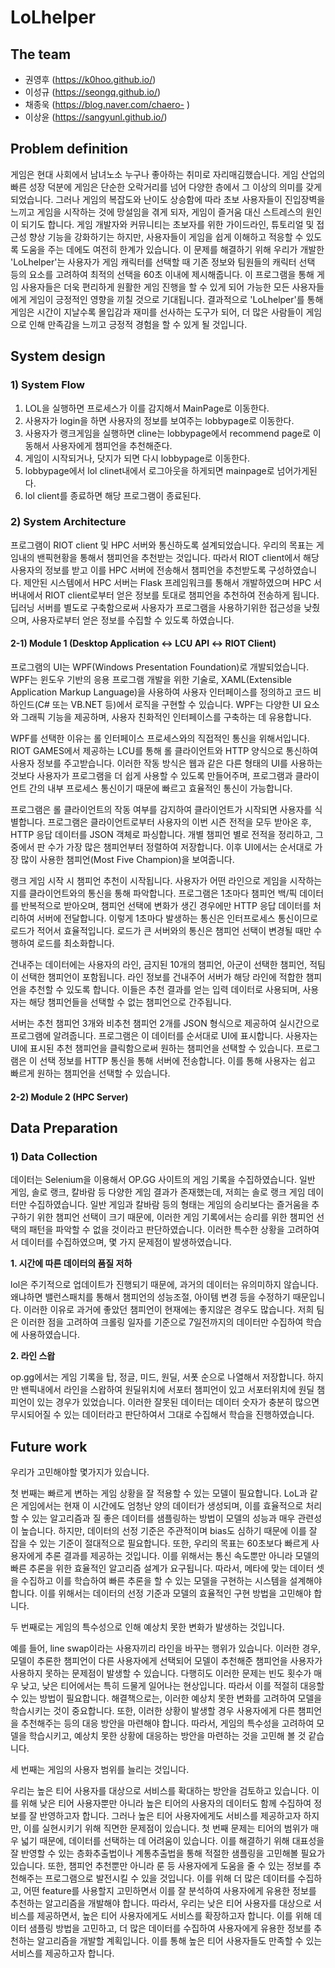 # LoLhelper

## The team
- 권영후 (https://k0hoo.github.io/)
- 이성규 (https://seongq.github.io/)
- 채종욱 (https://blog.naver.com/chaero- )
- 이상윤 (https://sangyunl.github.io/) 
 
## Problem definition

게임은 현대 사회에서 남녀노소 누구나 좋아하는 취미로 자리매김했습니다. 게임 산업의 빠른 성장 덕분에 게임은 단순한 오락거리를 넘어 다양한 층에서 그 이상의 의미를 갖게 되었습니다. 그러나 게임의 복잡도와 난이도 상승함에 따라 초보 사용자들이 진입장벽을 느끼고 게임을 시작하는 것에 망설임을 겪게 되자, 게임이 즐거움 대신 스트레스의 원인이 되기도 합니다. 게임 개발자와 커뮤니티는 초보자를 위한 가이드라인, 튜토리얼 및 접근성 향상 기능을 강화하기는 하지만, 사용자들이 게임을 쉽게 이해하고 적응할 수 있도록 도움을 주는 데에도 여전히 한계가 있습니다. 이 문제를 해결하기 위해 우리가 개발한 'LoLhelper'는 사용자가 게임 캐릭터를 선택할 때 기존 정보와 팀원들의 캐릭터 선택 등의 요소를 고려하여 최적의 선택을 60초 이내에 제시해줍니다. 이 프로그램을 통해 게임 사용자들은 더욱 편리하게 원활한 게임 진행을 할 수 있게 되어 가능한 모든 사용자들에게 게임이 긍정적인 영향을 끼칠 것으로 기대됩니다. 결과적으로 'LoLhelper'를 통해 게임은 시간이 지날수록 몰입감과 재미를 선사하는 도구가 되어, 더 많은 사람들이 게임으로 인해 만족감을 느끼고 긍정적 경험을 할 수 있게 될 것입니다.

## System design

### 1) System Flow

1. LOL을 실행하면 프로세스가 이를 감지해서 MainPage로 이동한다.
2. 사용자가 login을 하면 사용자의 정보를 보여주는 lobbypage로 이동한다.
3. 사용자가 랭크게임을 실행하면 cline는 lobbypage에서 recommend page로 이동해서 사용자에게 챔피언을 추천해준다.
4. 게임이 시작되거나, 닷지가 되면 다시 lobbypage로 이동한다.
5. lobbypage에서 lol clinet내에서 로그아웃을 하게되면 mainpage로 넘어가게된다.
6. lol client를 종료하면 해당 프로그램이 종료된다.

### 2) System Architecture

프로그램이 RIOT client 및 HPC 서버와 통신하도록 설계되었습니다. 우리의 목표는 게임내의 밴픽현황을 통해서 챔피언을 추천받는 것입니다. 따라서 RIOT client에서 해당 사용자의 정보를 받고 이를 HPC 서버에 전송해서 챔피언을 추천받도록 구성하였습니다. 제안된 시스템에서 HPC 서버는 Flask 프레임워크를 통해서 개발하였으며 HPC 서버내에서 RIOT client로부터 얻은 정보를 토대로 챔피언을 추천하여 전송하게 됩니다. 딥러닝 서버를 별도로 구축함으로써 사용자가 프로그램을 사용하기위한 접근성을 낮췄으며, 사용자로부터 얻은 정보를 수집할 수 있도록 하였습니다.

#### 2-1) Module 1 (Desktop Application ↔ LCU API ↔  RIOT Client)

프로그램의 UI는 WPF(Windows Presentation Foundation)로 개발되었습니다. WPF는 윈도우 기반의 응용 프로그램 개발을 위한 기술로, XAML(Extensible Application Markup Language)을 사용하여 사용자 인터페이스를 정의하고 코드 비하인드(C# 또는 VB.NET 등)에서 로직을 구현할 수 있습니다. WPF는 다양한 UI 요소와 그래픽 기능을 제공하며, 사용자 친화적인 인터페이스를 구축하는 데 유용합니다.

WPF를 선택한 이유는 롤 인터페이스 프로세스와의 직접적인 통신을 위해서입니다. RIOT GAMES에서 제공하는 LCU를 통해 롤 클라이언트와 HTTP 양식으로 통신하여 사용자 정보를 주고받습니다. 이러한 작동 방식은 웹과 같은 다른 형태의 UI를 사용하는 것보다 사용자가 프로그램을 더 쉽게 사용할 수 있도록 만들어주며, 프로그램과 클라이언트 간의 내부 프로세스 통신이기 때문에 빠르고 효율적인 통신이 가능합니다.

프로그램은 롤 클라이언트의 작동 여부를 감지하여 클라이언트가 시작되면 사용자를 식별합니다. 프로그램은 클라이언트로부터 사용자의 이번 시즌 전적을 모두 받아온 후, HTTP 응답 데이터를 JSON 객체로 파싱합니다. 개별 챔피언 별로 전적을 정리하고, 그 중에서 판 수가 가장 많은 챔피언부터 정렬하여 저장합니다. 이후 UI에서는 순서대로 가장 많이 사용한 챔피언(Most Five Champion)을 보여줍니다.

랭크 게임 시작 시 챔피언 추천이 시작됩니다. 사용자가 어떤 라인으로 게임을 시작하는지를 클라이언트와의 통신을 통해 파악합니다. 프로그램은 1초마다 챔피언 백/픽 데이터를 반복적으로 받아오며, 챔피언 선택에 변화가 생긴 경우에만 HTTP 응답 데이터를 처리하여 서버에 전달합니다. 이렇게 1초마다 발생하는 통신은 인터프로세스 통신이므로 로드가 적어서 효율적입니다. 로드가 큰 서버와의 통신은 챔피언 선택이 변경될 때만 수행하여 로드를 최소화합니다.

건내주는 데이터에는 사용자의 라인, 금지된 10개의 챔피언, 아군이 선택한 챔피언, 적팀이 선택한 챔피언이 포함됩니다. 라인 정보를 건내주어 서버가 해당 라인에 적합한 챔피언을 추천할 수 있도록 합니다. 이들은 추천 결과를 얻는 입력 데이터로 사용되며, 사용자는 해당 챔피언들을 선택할 수 없는 챔피언으로 간주됩니다.

서버는 추천 챔피언 3개와 비추천 챔피언 2개를 JSON 형식으로 제공하여 실시간으로 프로그램에 알려줍니다. 프로그램은 이 데이터를 순서대로 UI에 표시합니다. 사용자는 UI에 표시된 추천 챔피언을 클릭함으로써 원하는 챔피언을 선택할 수 있습니다. 프로그램은 이 선택 정보를 HTTP 통신을 통해 서버에 전송합니다. 이를 통해 사용자는 쉽고 빠르게 원하는 챔피언을 선택할 수 있습니다.

#### 2-2) Module 2 (HPC Server)


## Data Preparation

### 1) Data Collection

데이터는 Selenium을 이용해서 OP.GG 사이트의 게임 기록을 수집하였습니다. 일반 게임, 솔로 랭크, 칼바람 등 다양한 게임 결과가 존재했는데, 저희는 솔로 랭크 게임 데이터만 수집하였습니다. 일반 게임과 칼바람 등의 형태는 게임의 승리보다는 즐거움을 추구하기 위한 챔피언 선택이 크기 때문에, 이러한 게임 기록에서는 승리를 위한 챔피언 선택의 패턴을 파악할 수 없을 것이라고 판단하였습니다. 이러한 특수한 상황을 고려하여서 데이터를 수집하였으며, 몇 가지 문제점이 발생하였습니다.

**1. 시간에 따른 데이터의 품질 저하**

 lol은 주기적으로 업데이트가 진행되기 때문에, 과거의 데이터는 유의미하지 않습니다. 왜냐하면 밸런스패치를 통해서 챔피언의 성능조절, 아이템 변경 등을 수정하기 때문입니다. 이러한 이유로 과거에 좋았던 챔피언이 현재에는 좋지않은 경우도 많습니다. 저희 팀은 이러한 점을 고려하여 크롤링 일자를 기준으로 7일전까지의 데이터만 수집하여 학습에 사용하였습니다.

**2. 라인 스왑**
   
 op.gg에서는 게임 기록을 탑, 정글, 미드, 원딜, 서폿 순으로 나열해서 저장합니다. 하지만 밴픽내에서 라인을 스왑하여  원딜위치에 서포터 챔피언이 있고 서포터위치에 원딜 챔피언이 있는 경우가 있었습니다. 이러한 잘못된 데이터는 데이터 숫자가 충분히 많으면 무시되어질 수 있는 데이터라고 판단하여서 그대로 수집해서 학습을 진행하였습니다.


## Future work

우리가 고민해야할 몇가지가 있습니다.

첫 번째는 빠르게 변하는 게임 상황을 잘 적용할 수 있는 모델이 필요합니다. LoL과 같은 게임에서는 현재 이 시간에도 엄청난 양의 데이터가 생성되며, 이를 효율적으로 처리할 수 있는 알고리즘과  질 좋은 데이터를 샘플링하는 방법이 모델의 성능과 매우 관련성이 높습니다.  하지만, 데이터의 선정 기준은 주관적이며 bias도 심하기 때문에 이를 잘 잡을 수 있는 기준이 절대적으로 필요합니다.  또한, 우리의 목표는 60초보다 빠르게 사용자에게 추론 결과를 제공하는 것입니다. 이를 위해서는 통신 속도뿐만 아니라 모델의 빠른 추론을 위한 효율적인 알고리즘 설계가 요구됩니다. 따라서, 메타에 맞는 데이터 셋을 수집하고 이를 학습하여 빠른 추론을 할 수 있는 모델을 구현하는 시스템을 설계해야 합니다. 이를 위해서는 데이터의 선정 기준과 모델의 효율적인 구현 방법을 고민해야 합니다.

두 번째로는 게임의 특수성으로 인해 예상치 못한 변화가 발생하는 것입니다.

예를 들어, line swap이라는 사용자끼리 라인을 바꾸는 행위가 있습니다. 이러한 경우, 모델이 추론한 챔피언이 다른 사용자에게 선택되어 모델이 추천해준 챔피언을 사용자가 사용하지 못하는 문제점이 발생할 수 있습니다. 다행히도 이러한 문제는 빈도 횟수가 매우 낮고, 낮은 티어에서는 특히 드물게 일어나는 현상입니다. 따라서 이를 적절히 대응할 수 있는 방법이 필요합니다. 해결책으로는, 이러한 예상치 못한 변화를 고려하여 모델을 학습시키는 것이 중요합니다. 또한, 이러한 상황이 발생할 경우 사용자에게 다른 챔피언을 추천해주는 등의 대응 방안을 마련해야 합니다. 따라서, 게임의 특수성을 고려하여 모델을 학습시키고, 예상치 못한 상황에 대응하는 방안을 마련하는 것을 고민해 볼 것 같습니다.

세 번째는 게임의 사용자 범위를 늘리는 것입니다.

우리는 높은 티어 사용자를 대상으로 서비스를 확대하는 방안을 검토하고 있습니다. 이를 위해 낮은 티어 사용자뿐만 아니라 높은 티어의 사용자의 데이터도 함께 수집하여 정보를 잘 반영하고자 합니다. 그러나 높은 티어 사용자에게도 서비스를 제공하고자 하지만, 이를 실현시키기 위해 직면한 문제점이 있습니다. 첫 번째 문제는 티어의 범위가 매우 넓기 때문에, 데이터를 선택하는 데 어려움이 있습니다. 이를 해결하기 위해 대표성을 잘 반영할 수 있는 층화추출법이나 계통추출법을 통해 적절한 샘플링을 고민해볼 필요가 있습니다. 또한, 챔피언 추천뿐만 아니라 룬 등 사용자에게 도움을 줄 수 있는 정보를 추천해주는 프로그램으로 발전시킬 수 있을 것입니다. 이를 위해 더 많은 데이터를 수집하고, 어떤 feature를 사용할지 고민하면서 이를 잘 분석하여 사용자에게 유용한 정보를 추천하는 알고리즘을 개발해야 합니다. 따라서, 우리는 낮은 티어 사용자를 대상으로 서비스를 제공하면서, 높은 티어 사용자에게도 서비스를 확장하고자 합니다. 이를 위해 데이터 샘플링 방법을 고민하고, 더 많은 데이터를 수집하여 사용자에게 유용한 정보를 추천하는 알고리즘을 개발할 계획입니다. 이를 통해 높은 티어 사용자들도 만족할 수 있는 서비스를 제공하고자 합니다.
